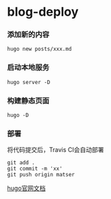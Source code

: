 # blog-deploy

### 添加新的内容
```
hugo new posts/xxx.md
```

### 启动本地服务
```
hugo server -D
```

### 构建静态页面
```
hugo -D
```

### 部署
将代码提交后，Travis CI会自动部署
```
git add .
git commit -m 'xx'
git push origin matser
```

[hugo官网文档](https://gohugo.io/getting-started/quick-start/)
